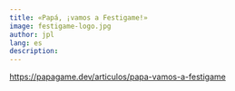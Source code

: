 ```yaml
---
title: «Papá, ¡vamos a Festigame!»
image: festigame-logo.jpg
author: jpl
lang: es
description: 
---
```


https://papagame.dev/articulos/papa-vamos-a-festigame
